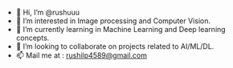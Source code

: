 - 👋 Hi, I’m @rushuuu
- 👀 I’m interested in Image processing and Computer Vision.
- 🌱 I’m currently learning in Machine Learning and Deep learning concepts.
- 💞️ I’m looking to collaborate on projects related to AI/ML/DL.
- 📫 Mail me at : rushilp4589@gmail.com 

<!---
rushuuu/rushuuu is a ✨ special ✨ repository because its `README.md` (this file) appears on your GitHub profile.
You can click the Preview link to take a look at your changes.
--->
